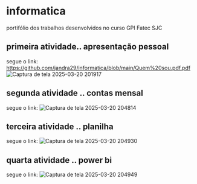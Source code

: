 # informatica
portifólio dos trabalhos desenvolvidos no curso GPI Fatec SJC
## primeira atividade.. apresentação pessoal 
segue o link: https://github.com/jandra29/informatica/blob/main/Quem%20sou.pdf.pdf
![Captura de tela 2025-03-20 201917](https://github.com/user-attachments/assets/dd7d73a2-787b-4ac2-9534-54a45e1a91ac)
## segunda atividade .. contas mensal 
segue o link:
![Captura de tela 2025-03-20 204814](https://github.com/user-attachments/assets/75d85f06-bd4c-47f1-a2e5-299997fcf4fa)
## terceira atividade .. planilha 
segue o link: 
![Captura de tela 2025-03-20 204930](https://github.com/user-attachments/assets/9e4189ab-bbdc-4573-a5d9-82481b34bf9a)
## quarta atividade .. power bi 
segue o link:
![Captura de tela 2025-03-20 204949](https://github.com/user-attachments/assets/ce88474b-0896-43c0-8e78-8243bdcc2f42)
